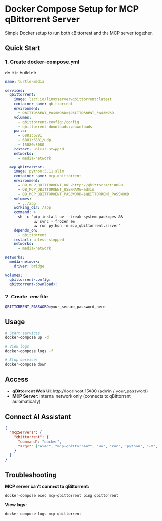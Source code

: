 # Docker Compose Setup for MCP qBittorrent Server

Simple Docker setup to run both qBittorrent and the MCP server together.

## Quick Start

### 1. Create docker-compose.yml

do it in build dir

```yaml
name: turtle-media

services:
  qbittorrent:
    image: lscr.io/linuxserver/qbittorrent:latest
    container_name: qbittorrent
    environment:
      - QBITTORRENT_PASSWORD=$QBITTORRENT_PASSWORD
    volumes:
      - qbittorrent-config:/config
      - qbittorrent-downloads:/downloads
    ports:
      - 6881:6881
      - 6881:6881/udp
      - 15080:8080
    restart: unless-stopped
    networks:
      - media-network

  mcp-qbittorrent:
    image: python:3.11-slim
    container_name: mcp-qbittorrent
    environment:
      - QB_MCP_QBITTORRENT_URL=http://qbittorrent:8080
      - QB_MCP_QBITTORRENT_USERNAME=admin
      - QB_MCP_QBITTORRENT_PASSWORD=$QBITTORRENT_PASSWORD
    volumes:
      - .:/app
    working_dir: /app
    command: >
      sh -c "pip install uv --break-system-packages && 
             uv sync --frozen && 
             uv run python -m mcp_qbittorrent.server"
    depends_on:
      - qbittorrent
    restart: unless-stopped
    networks:
      - media-network

networks:
  media-network:
    driver: bridge

volumes:
  qbittorrent-config:
  qbittorrent-downloads:
```

### 2. Create .env file

```bash
QBITTORRENT_PASSWORD=your_secure_password_here
```

## Usage

```bash
# Start services
docker-compose up -d

# View logs
docker-compose logs -f

# Stop services
docker-compose down
```

## Access

- **qBittorrent Web UI**: http://localhost:15080 (admin / your_password)
- **MCP Server**: Internal network only (connects to qBittorrent automatically)

## Connect AI Assistant

```json
{
  "mcpServers": {
    "qbittorrent": {
      "command": "docker",
      "args": ["exec", "mcp-qbittorrent", "uv", "run", "python", "-m", "mcp_qbittorrent.server"]
    }
  }
}
```

## Troubleshooting

**MCP server can't connect to qBittorrent:**
```bash
docker-compose exec mcp-qbittorrent ping qbittorrent
```

**View logs:**
```bash
docker-compose logs mcp-qbittorrent
```

